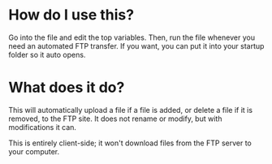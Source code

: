 <h1>How do I use this?</h1>
Go into the file and edit the top variables. Then, run the file whenever you need an automated FTP transfer. If you want, you can put it into your startup folder so it auto opens.

<h1>What does it do?</h1>
This will automatically upload a file if a file is added, or delete a file if it is removed, to the FTP site. It does not rename or modify, but with modifications it can.

This is entirely client-side; it won't download files from the FTP server to your computer.
